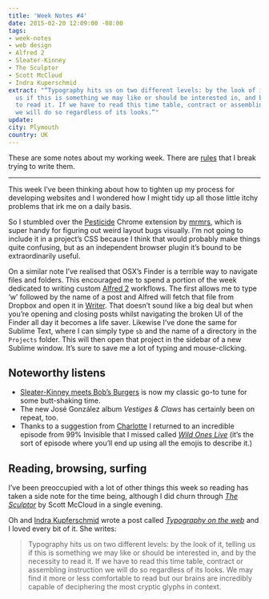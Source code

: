 ```yaml
---
title: 'Week Notes #4'
date: 2015-02-20 12:09:00 -08:00
tags:
- week-notes
- web design
- Alfred 2
- Sleater-Kinney
- The Sculptor
- Scott McCloud
- Indra Kuperschmid
extract: "“Typography hits us on two different levels: by the look of it, telling
  us if this is something we may like or should be interested in, and by the necessity
  to read it. If we have to read this time table, contract or assembling instruction
  we will do so regardless of its looks.”"
update: 
city: Plymouth
country: UK
---
```


These are some notes about my working week. There are [rules](https://twitter.com/robinrendle/status/561255710567460865) that I break trying to write them.

***

This week I’ve been thinking about how to tighten up my process for developing websites and I wondered how I might tidy up all those little itchy problems that irk me on a daily basis.

So I stumbled over the [Pesticide](http://pesticide.io/) Chrome extension by [mrmrs](http://mrmrs.cc/), which is super handy for figuring out weird layout bugs visually. I’m not going to include it in a project’s CSS because I think that would probably make things quite confusing, but as an independent browser plugin it’s bound to be extraordinarily useful.

On a similar note I’ve realised that OSX’s Finder is a terrible way to navigate files and folders. This encouraged me to spend a portion of the week dedicated to writing custom [Alfred 2](www.alfredapp.com) workflows. The first allows me to type ‘w’ followed by the name of a post and Alfred will fetch that file from Dropbox and open it in [Writer](https://ia.net/writer/mac/). That doesn’t sound like a big deal but when you’re opening and closing posts whilst navigating the broken UI of the Finder all day it becomes a life saver. Likewise I’ve done the same for Sublime Text, where I can simply type `sb` and the name of a directory in the `Projects` folder. This will then open that project in the sidebar of a new Sublime window. It’s sure to save me a lot of typing and mouse-clicking.


## Noteworthy listens

- [Sleater-Kinney meets Bob’s Burgers](https://www.youtube.com/watch?v=Kc1htX3q-F0) is now my classic go-to tune for some butt-shaking time.
- The new José González album *Vestiges & Claws* has certainly been on repeat, too.
- Thanks to a suggestion from [Charlotte](http://twitter.com/charlotte_dann) I returned to an incredible episode from 99% Invisible that I missed called [*Wild Ones Live*](http://99percentinvisible.org/episode/wild-ones-live/) (it’s the sort of episode where you’ll end up using all the emojis to describe it.)

## Reading, browsing, surfing

I’ve been preoccupied with a lot of other things this week so reading has taken a side note for the time being, although I did churn through [*The Sculptor*](http://scottmccloud.com/category/the-sculptor/) by Scott McCloud in a single evening.

Oh and [Indra Kupferschmid](https://twitter.com/kupfers) wrote a post called [*Typography on the web*](http://kupferschrift.de/cms/2015/02/typography-on-the-web/) and I loved every bit of it. She writes:

> Typography hits us on two different levels: by the look of it, telling us if this is something we may like or should be interested in, and by the necessity to read it. If we have to read this time table, contract or assembling instruction we will do so regardless of its looks. We may find it more or less comfortable to read but our brains are incredibly capable of deciphering the most cryptic glyphs in context.
